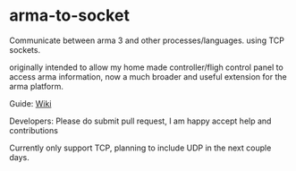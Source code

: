 # arma-to-socket
Communicate between arma 3 and other processes/languages. using TCP sockets.

originally intended to allow my home made controller/fligh control panel to access arma information, now a much broader and useful extension for the arma platform.

Guide:
[Wiki]( https://github.com/Tirpitz93/a32s/wiki)



Developers: Please do submit pull request, I am happy accept help and contributions


Currently only support TCP, planning to include UDP in the next couple days.
